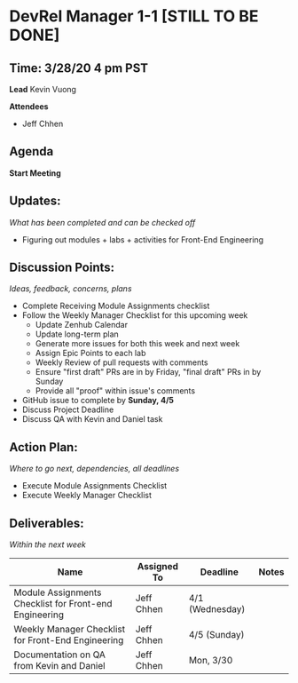 # DevRel Manager 1-1 [STILL TO BE DONE]
## Time: 3/28/20 4 pm PST

**Lead**
Kevin Vuong

**Attendees**
* Jeff Chhen

## Agenda
**Start Meeting**

## Updates:
*What has been completed and can be checked off*

* Figuring out modules + labs + activities for Front-End Engineering

## Discussion Points:
*Ideas, feedback, concerns, plans*
* Complete Receiving Module Assignments checklist
* Follow the Weekly Manager Checklist for this upcoming week
  * Update Zenhub Calendar
  * Update long-term plan
  * Generate more issues for both this week and next week
  * Assign Epic Points to each lab
  * Weekly Review of pull requests with comments
  * Ensure "first draft" PRs are in by Friday, "final draft" PRs in by Sunday
  * Provide all "proof" within issue's comments
* GitHub issue to complete by **Sunday, 4/5**
* Discuss Project Deadline
* Discuss QA with Kevin and Daniel task

## Action Plan:
*Where to go next, dependencies, all deadlines*

* Execute Module Assignments Checklist
* Execute Weekly Manager Checklist

## Deliverables:
*Within the next week*

Name  | Assigned To | Deadline | Notes
------|-------------|----------|------
 Module Assignments Checklist for Front-end Engineering | Jeff Chhen  | 4/1 (Wednesday) |       
 Weekly Manager Checklist for Front-End Engineering     | Jeff Chhen  | 4/5 (Sunday) |  
 Documentation on QA from Kevin and Daniel              | Jeff Chhen  | Mon, 3/30 |  
